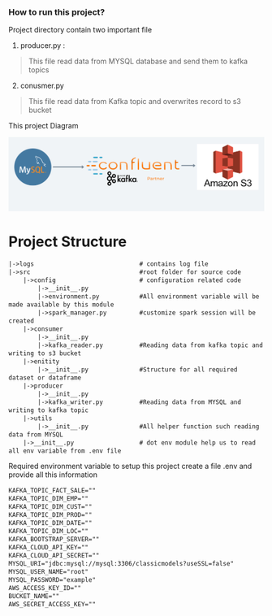 ### How to run this project?
Project directory  contain two important file
1. producer.py :
> This file read data from MYSQL database and send them to kafka topics
2. conusmer.py
> This file read data from Kafka topic and overwrites record to s3 bucket

This project Diagram

![High Level Overview](.doc/../../diagrams/mysql-kafka-s3.png)

# Project Structure
```
|->logs                             # contains log file
|->src                              #root folder for source code
    |->config                       # configuration related code
        |->__init__.py
        |->environment.py           #All environment variable will be made available by this module
        |->spark_manager.py         #customize spark session will be created 
    |->consumer
        |->__init__.py
        |->kafka_reader.py          #Reading data from kafka topic and writing to s3 bucket
    |->enitity
        |->__init__.py              #Structure for all required dataset or dataframe
    |->producer
        |->__init__.py
        |->kafka_writer.py          #Reading data from MYSQL and writing to kafka topic
    |->utils
        |->__init__.py              #All helper function such reading data from MYSQL 
    |->__init__.py                  # dot env module help us to read all env variable from .env file
```


Required environment variable to setup this project
create a file .env and provide all this information

```
KAFKA_TOPIC_FACT_SALE=""
KAFKA_TOPIC_DIM_EMP=""
KAFKA_TOPIC_DIM_CUST=""
KAFKA_TOPIC_DIM_PROD=""
KAFKA_TOPIC_DIM_DATE=""
KAFKA_TOPIC_DIM_LOC=""
KAFKA_BOOTSTRAP_SERVER=""
KAFKA_CLOUD_API_KEY=""
KAFKA_CLOUD_API_SECRET=""
MYSQL_URI="jdbc:mysql://mysql:3306/classicmodels?useSSL=false"
MYSQL_USER_NAME="root"
MYSQL_PASSWORD="example"
AWS_ACCESS_KEY_ID=""
BUCKET_NAME=""
AWS_SECRET_ACCESS_KEY=""
```